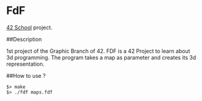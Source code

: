# FdF
[42 School](https://www.42.fr/) project.

##Description

1st project of the Graphic Branch of 42.
FDF is a 42 Project to learn about 3d programming. The program takes a map as parameter and creates its 3d representation.

##How to use ?

```
$> make
$> ./fdf maps.fdf
```
